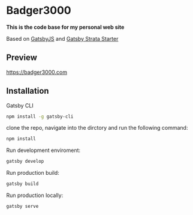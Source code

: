 # Badger3000

**This is the code base for my personal web site**

Based on [GatsbyJS](https://www.gatsbyjs.org/) and [Gatsby Strata Starter](https://www.gatsbyjs.org/starters/codebushi/gatsby-starter-strata/)

## Preview

https://badger3000.com

## Installation

Gatsby CLI

```bash
npm install -g gatsby-cli
```

clone the repo, navigate into the dirctory and run the following command:

```bash
npm install
```

Run development enviroment:

```bash
gatsby develop
```

Run production build:

```bash
gatsby build
```

Run production locally:

```bash
gatsby serve
```
